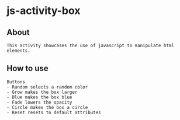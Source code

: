 # js-activity-box

## About

    This activity showcases the use of javascript to manipulate html elements.

## How to use

    Buttons
    - Random selects a random color
    - Grow makes the box larger
    - Blue makes the box blue
    - Fade lowers the opacity
    - Circle makes the box a circle
    - Reset resets to default attributes
